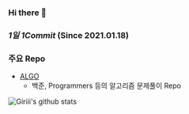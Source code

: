 ### Hi there 👋

### ***1일 1Commit*** (Since 2021.01.18)

### 주요 Repo

- [ALGO](https://github.com/donggillee-dev/ALGO)
  - 백준, Programmers 등의 알고리즘 문제풀이 Repo
 
![Giriii's github stats](https://github-readme-stats.vercel.app/api?username=donggillee-dev&show_icons=true)
<!--
**donggillee-dev/donggillee-dev** is a ✨ _special_ ✨ repository because its `README.md` (this file) appears on your GitHub profile.

Here are some ideas to get you started:

- 🔭 I’m currently working on ...
- 🌱 I’m currently learning ...
- 👯 I’m looking to collaborate on ...
- 🤔 I’m looking for help with ...
- 💬 Ask me about ...
- 📫 How to reach me: ...
- 😄 Pronouns: ...
- ⚡ Fun fact: ...
-->

